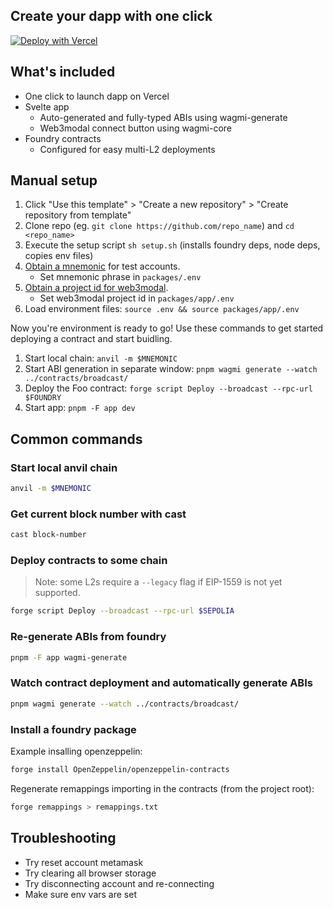 ## Create your dapp with one click

[![Deploy with Vercel](https://vercel.com/button)](https://vercel.com/new/clone?repository-url=https%3A%2F%2Fgithub.com%2Fd1onys1us%2Fdapp-slaps&env=VITE_WEB3MODAL_PROJECT_ID&root-directory=packages%2Fapp)

## What's included

- One click to launch dapp on Vercel
- Svelte app
  - Auto-generated and fully-typed ABIs using wagmi-generate
  - Web3modal connect button using wagmi-core
- Foundry contracts
  - Configured for easy multi-L2 deployments

## Manual setup

1. Click "Use this template" > "Create a new repository" > "Create repository from template"
2. Clone repo (eg. `git clone https://github.com/repo_name`) and `cd <repo_name>`
3. Execute the setup script `sh setup.sh` (installs foundry deps, node deps, copies env files)
4. [Obtain a mnemonic](https://iancoleman.io/bip39/) for test accounts.
    - Set mnemonic phrase in `packages/.env`
5. [Obtain a project id for web3modal](https://cloud.walletconnect.com/sign-in).
    - Set web3modal project id in `packages/app/.env`
6. Load environment files: `source .env && source packages/app/.env`

Now you're environment is ready to go! Use these commands to get started deploying a contract and start buidling.

1. Start local chain: `anvil -m $MNEMONIC`
2. Start ABI generation in separate window: `pnpm wagmi generate --watch ../contracts/broadcast/`
3. Deploy the Foo contract: `forge script Deploy --broadcast --rpc-url $FOUNDRY`
4. Start app: `pnpm -F app dev`

## Common commands

### Start local anvil chain

```sh
anvil -m $MNEMONIC
```

### Get current block number with cast

```sh
cast block-number
```

### Deploy contracts to some chain

> Note: some L2s require a `--legacy` flag if EIP-1559 is not yet supported.

```sh
forge script Deploy --broadcast --rpc-url $SEPOLIA
```

### Re-generate ABIs from foundry

```sh
pnpm -F app wagmi-generate
```

### Watch contract deployment and automatically generate ABIs

```sh
pnpm wagmi generate --watch ../contracts/broadcast/
```

### Install a foundry package

Example insalling openzeppelin:

```sh
forge install OpenZeppelin/openzeppelin-contracts
```

Regenerate remappings importing in the contracts (from the project root):

```sh
forge remappings > remappings.txt
```

## Troubleshooting

- Try reset account metamask
- Try clearing all browser storage
- Try disconnecting account and re-connecting
- Make sure env vars are set

